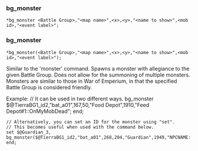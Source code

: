 ### bg_monster
```
*bg_monster <Battle Group>,"<map name>",<x>,<y>,"<name to show>",<mob id>,"<event label>";
```
### bg_monster
```
*bg_monster(<Battle Group>,"<map name>",<x>,<y>,"<name to show>",<mob id>,"<event label>");
```

Similar to the 'monster' command.
Spawns a monster with allegiance to the given Battle Group.
Does not allow for the summoning of multiple monsters.
Monsters are similar to those in War of Emperium, in that the specified Battle Group is considered friendly.

Example:
	// It can be used in two different ways.
	bg_monster $@TierraBG1_id2,"bat_a01",167,50,"Food Depot",1910,"Feed Depot#1::OnMyMobDead";
	end;

	// Alternatively, you can set an ID for the monster using "set".
	// This becomes useful when used with the command below.
	set $@Guardian_3, bg_monster($@TierraBG1_id2,"bat_a01",268,204,"Guardian",1949,"NPCNAME::OnMyMobDead");
	end;
